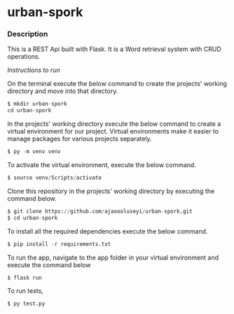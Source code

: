 # urban-spork
### Description
This is a REST Api built with Flask. It is a Word retrieval system with CRUD operations.

_Instructions to run_

On the terminal execute the below command to create the projects' working directory and move into that directory.
 
```python
$ mkdir urban-spork
cd urban-spork
```

In the projects' working directory execute the below command to create a virtual environment for our project. Virtual environments make it easier to manage packages for various projects separately.

 
```python
$ py -m venv venv
```

To activate the virtual environment, execute the below command.

```python
$ source venv/Scripts/activate
```
Clone this repository in the projects' working directory by executing the command below.

```python
$ git clone https://github.com/ajaoooluseyi/urban-spork.git
$ cd urban-spork
```

To install all the required dependencies execute the below command.

```python
$ pip install -r requirements.txt
```

To run the app, navigate to the app folder in your virtual environment and execute the command below
```python
$ flask run
```
To run tests,
```python
$ py test.py
```

